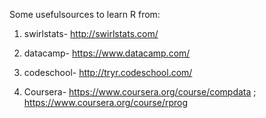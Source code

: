 Some usefulsources to learn R from:
  
1. swirlstats- http://swirlstats.com/

2. datacamp- https://www.datacamp.com/

3. codeschool- http://tryr.codeschool.com/

4. Coursera- https://www.coursera.org/course/compdata ; https://www.coursera.org/course/rprog

  